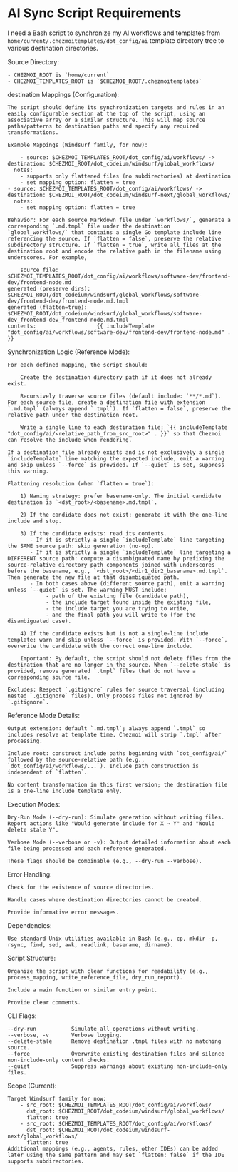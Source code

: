 # AI Sync Script Requirements

I need a Bash script to synchronize my AI workflows and templates from `home/current/.chezmoitemplates/dot_config/ai` template directory tree to various destination directories.

Source Directory:

    - CHEZMOI_ROOT is `home/current`
    - CHEZMOI_TEMPLATES_ROOT is `$CHEZMOI_ROOT/.chezmoitemplates`

destination Mappings (Configuration):

    The script should define its synchronization targets and rules in an easily configurable section at the top of the script, using an associative array or a similar structure. This will map source paths/patterns to destination paths and specify any required transformations.

    Example Mappings (Windsurf family, for now):

        - source: $CHEZMOI_TEMPLATES_ROOT/dot_config/ai/workflows/ -> destination: $CHEZMOI_ROOT/dot_codeium/windsurf/global_workflows/
      notes:
        - supports only flattened files (no subdirectories) at destination
        - set mapping option: flatten = true
    - source: $CHEZMOI_TEMPLATES_ROOT/dot_config/ai/workflows/ -> destination: $CHEZMOI_ROOT/dot_codeium/windsurf-next/global_workflows/
      notes:
        - set mapping option: flatten = true

    Behavior: For each source Markdown file under `workflows/`, generate a corresponding `.md.tmpl` file under the destination `global_workflows/` that contains a single Go template include line referencing the source. If `flatten = false`, preserve the relative subdirectory structure. If `flatten = true`, write all files at the destination root and encode the relative path in the filename using underscores. For example,

        source file: $CHEZMOI_TEMPLATES_ROOT/dot_config/ai/workflows/software-dev/frontend-dev/frontend-node.md
    generated (preserve dirs):  $CHEZMOI_ROOT/dot_codeium/windsurf/global_workflows/software-dev/frontend-dev/frontend-node.md.tmpl
    generated (flatten=true):   $CHEZMOI_ROOT/dot_codeium/windsurf/global_workflows/software-dev_frontend-dev_frontend-node.md.tmpl
    contents:                   {{ includeTemplate "dot_config/ai/workflows/software-dev/frontend-dev/frontend-node.md" . }}

Synchronization Logic (Reference Mode):

    For each defined mapping, the script should:

        Create the destination directory path if it does not already exist.

        Recursively traverse source files (default include: `**/*.md`). For each source file, create a destination file with extension `.md.tmpl` (always append `.tmpl`). If `flatten = false`, preserve the relative path under the destination root.

        Write a single line to each destination file: `{{ includeTemplate "dot_config/ai/<relative_path_from_src_root>" . }}` so that Chezmoi can resolve the include when rendering.

    If a destination file already exists and is not exclusively a single `includeTemplate` line matching the expected include, emit a warning and skip unless `--force` is provided. If `--quiet` is set, suppress this warning.

    Flattening resolution (when `flatten = true`):

        1) Naming strategy: prefer basename-only. The initial candidate destination is `<dst_root>/<basename>.md.tmpl`.

        2) If the candidate does not exist: generate it with the one-line include and stop.

        3) If the candidate exists: read its contents.
           - If it is strictly a single `includeTemplate` line targeting the SAME source path: skip generation (no-op).
           - If it is strictly a single `includeTemplate` line targeting a DIFFERENT source path: compute a disambiguated name by prefixing the source-relative directory path components joined with underscores before the basename, e.g., `<dst_root>/<dir1_dir2_basename>.md.tmpl`. Then generate the new file at that disambiguated path.
           - In both cases above (different source path), emit a warning unless `--quiet` is set. The warning MUST include:
                - path of the existing file (candidate path),
                - the include target found inside the existing file,
                - the include target you are trying to write,
                - and the final path you will write to (for the disambiguated case).

        4) If the candidate exists but is not a single-line include template: warn and skip unless `--force` is provided. With `--force`, overwrite the candidate with the correct one-line include.

        Important: By default, the script should not delete files from the destination that are no longer in the source. When `--delete-stale` is provided, remove generated `.tmpl` files that do not have a corresponding source file.

    Excludes: Respect `.gitignore` rules for source traversal (including nested `.gitignore` files). Only process files not ignored by `.gitignore`.

Reference Mode Details:

    Output extension: default `.md.tmpl`; always append `.tmpl` so includes resolve at template time. Chezmoi will strip `.tmpl` after processing.

    Include root: construct include paths beginning with `dot_config/ai/` followed by the source-relative path (e.g., `dot_config/ai/workflows/...`). Include path construction is independent of `flatten`.

    No content transformation in this first version; the destination file is a one-line include template only.

Execution Modes:

    Dry-Run Mode (--dry-run): Simulate generation without writing files. Report actions like "Would generate include for X → Y" and "Would delete stale Y".

    Verbose Mode (--verbose or -v): Output detailed information about each file being processed and each reference generated.

    These flags should be combinable (e.g., --dry-run --verbose).

Error Handling:

    Check for the existence of source directories.

    Handle cases where destination directories cannot be created.

    Provide informative error messages.

Dependencies:

    Use standard Unix utilities available in Bash (e.g., cp, mkdir -p, rsync, find, sed, awk, readlink, basename, dirname).

Script Structure:

    Organize the script with clear functions for readability (e.g., process_mapping, write_reference_file, dry_run_report).

    Include a main function or similar entry point.

    Provide clear comments.

CLI Flags:

    --dry-run           Simulate all operations without writing.
    --verbose, -v       Verbose logging.
    --delete-stale      Remove destination .tmpl files with no matching source.
    --force             Overwrite existing destination files and silence non-include-only content checks.
    --quiet             Suppress warnings about existing non-include-only files.

Scope (Current):

    Target Windsurf family for now:
        - src_root: $CHEZMOI_TEMPLATES_ROOT/dot_config/ai/workflows/
          dst_root: $CHEZMOI_ROOT/dot_codeium/windsurf/global_workflows/
          flatten: true
        - src_root: $CHEZMOI_TEMPLATES_ROOT/dot_config/ai/workflows/
          dst_root: $CHEZMOI_ROOT/dot_codeium/windsurf-next/global_workflows/
          flatten: true
    Additional mappings (e.g., agents, rules, other IDEs) can be added later using the same pattern and may set `flatten: false` if the IDE supports subdirectories.
